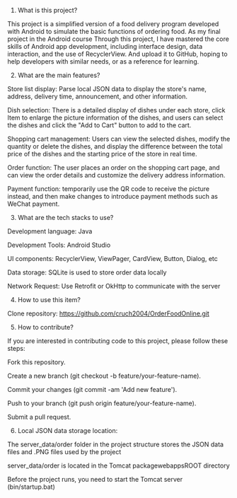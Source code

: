 1. What is this project?

This project is a simplified version of a food delivery program developed with Android to simulate the basic functions of ordering food.
As my final project in the Android course
Through this project, I have mastered the core skills of Android app development, including interface design, data interaction, and the use of RecyclerView.
And upload it to GitHub, hoping to help developers with similar needs, or as a reference for learning.

2. What are the main features?

Store list display: Parse local JSON data to display the store's name, address, delivery time, announcement, and other information.

Dish selection: There is a detailed display of dishes under each store, click Item to enlarge the picture information of the dishes, and users can select the dishes and click the "Add to Cart" button to add to the cart.

Shopping cart management: Users can view the selected dishes, modify the quantity or delete the dishes, and display the difference between the total price of the dishes and the starting price of the store in real time.

Order function: The user places an order on the shopping cart page, and can view the order details and customize the delivery address information.

Payment function: temporarily use the QR code to receive the picture instead, and then make changes to introduce payment methods such as WeChat payment.

3. What are the tech stacks to use?

Development language: Java

Development Tools: Android Studio

UI components: RecyclerView, ViewPager, CardView, Button, Dialog, etc

Data storage: SQLite is used to store order data locally

Network Request: Use Retrofit or OkHttp to communicate with the server

4. How to use this item?

Clone repository: https://github.com/cruch2004/OrderFoodOnline.git

5. How to contribute?

If you are interested in contributing code to this project, please follow these steps:

Fork this repository.

Create a new branch (git checkout -b feature/your-feature-name).

Commit your changes (git commit -am 'Add new feature').

Push to your branch (git push origin feature/your-feature-name).

Submit a pull request.

6. Local JSON data storage location:

The server_data/order folder in the project structure stores the JSON data files and .PNG files used by the project

server_data/order is located in the Tomcat packagewebappsROOT directory

Before the project runs, you need to start the Tomcat server (bin/startup.bat)
